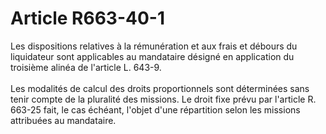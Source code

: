 # Article R663-40-1

<div align="left">Les dispositions relatives à la rémunération et aux frais et débours du liquidateur sont applicables au mandataire désigné en application du troisième alinéa de l'article L. 643-9. <br/>
<br/>Les modalités de calcul des droits proportionnels sont déterminées sans tenir compte de la pluralité des missions. Le droit fixe prévu par l'article R. 663-25 fait, le cas échéant, l'objet d'une répartition selon les missions attribuées au mandataire.<br/>
<br/>
<br/>
<br/>
<br/>
<br/>
</div>
